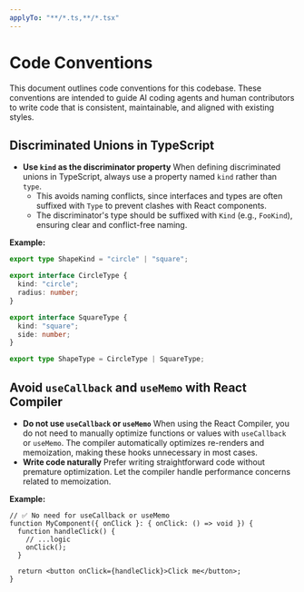 ```yaml
---
applyTo: "**/*.ts,**/*.tsx"
---
```


# Code Conventions

This document outlines code conventions for this codebase. These conventions are intended to guide
AI coding agents and human contributors to write code that is consistent, maintainable, and aligned
with existing styles.

## Discriminated Unions in TypeScript

- **Use `kind` as the discriminator property** When defining discriminated unions in TypeScript,
  always use a property named `kind` rather than `type`.
  - This avoids naming conflicts, since interfaces and types are often suffixed with `Type` to
    prevent clashes with React components.
  - The discriminator's type should be suffixed with `Kind` (e.g., `FooKind`), ensuring clear and
    conflict-free naming.

**Example:**

```typescript
export type ShapeKind = "circle" | "square";

export interface CircleType {
  kind: "circle";
  radius: number;
}

export interface SquareType {
  kind: "square";
  side: number;
}

export type ShapeType = CircleType | SquareType;
```

## Avoid `useCallback` and `useMemo` with React Compiler

- **Do not use `useCallback` or `useMemo`** When using the React Compiler, you do not need to
  manually optimize functions or values with `useCallback` or `useMemo`. The compiler automatically
  optimizes re-renders and memoization, making these hooks unnecessary in most cases.
- **Write code naturally** Prefer writing straightforward code without premature optimization. Let
  the compiler handle performance concerns related to memoization.

**Example:**

```tsx
// ✅ No need for useCallback or useMemo
function MyComponent({ onClick }: { onClick: () => void }) {
  function handleClick() {
    // ...logic
    onClick();
  }

  return <button onClick={handleClick}>Click me</button>;
}
```
